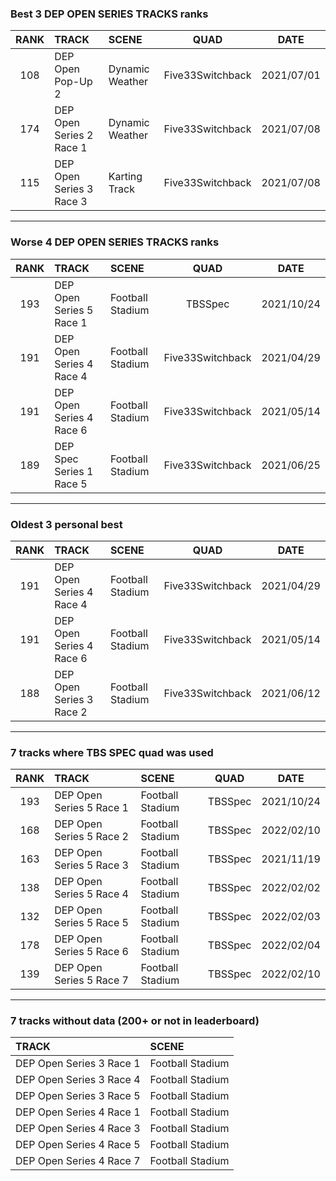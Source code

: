 ### Best 3 DEP OPEN SERIES TRACKS ranks
|RANK|TRACK|SCENE|QUAD|DATE|
|:---:|:---|:---|:---:|:---:|
|108|DEP Open Pop-Up 2|Dynamic Weather|Five33Switchback|2021/07/01|
|174|DEP Open Series 2 Race 1|Dynamic Weather|Five33Switchback|2021/07/08|
|115|DEP Open Series 3 Race 3|Karting Track|Five33Switchback|2021/07/08|
---
### Worse 4 DEP OPEN SERIES TRACKS ranks
|RANK|TRACK|SCENE|QUAD|DATE|
|:---:|:---|:---|:---:|:---:|
|193|DEP Open Series 5 Race 1|Football Stadium|TBSSpec|2021/10/24|
|191|DEP Open Series 4 Race 4|Football Stadium|Five33Switchback|2021/04/29|
|191|DEP Open Series 4 Race 6|Football Stadium|Five33Switchback|2021/05/14|
|189|DEP Spec Series 1 Race 5|Football Stadium|Five33Switchback|2021/06/25|
---
### Oldest 3 personal best
|RANK|TRACK|SCENE|QUAD|DATE|
|:---:|:---|:---|:---:|:---:|
|191|DEP Open Series 4 Race 4|Football Stadium|Five33Switchback|2021/04/29|
|191|DEP Open Series 4 Race 6|Football Stadium|Five33Switchback|2021/05/14|
|188|DEP Open Series 3 Race 2|Football Stadium|Five33Switchback|2021/06/12|
---
### 7 tracks where TBS SPEC quad was used
|RANK|TRACK|SCENE|QUAD|DATE|
|:---:|:---|:---|:---:|:---:|
|193|DEP Open Series 5 Race 1|Football Stadium|TBSSpec|2021/10/24|
|168|DEP Open Series 5 Race 2|Football Stadium|TBSSpec|2022/02/10|
|163|DEP Open Series 5 Race 3|Football Stadium|TBSSpec|2021/11/19|
|138|DEP Open Series 5 Race 4|Football Stadium|TBSSpec|2022/02/02|
|132|DEP Open Series 5 Race 5|Football Stadium|TBSSpec|2022/02/03|
|178|DEP Open Series 5 Race 6|Football Stadium|TBSSpec|2022/02/04|
|139|DEP Open Series 5 Race 7|Football Stadium|TBSSpec|2022/02/10|
---
### 7 tracks without data (200+ or not in leaderboard)
|TRACK|SCENE|
|:---|:---|
|DEP Open Series 3 Race 1|Football Stadium|
|DEP Open Series 3 Race 4|Football Stadium|
|DEP Open Series 3 Race 5|Football Stadium|
|DEP Open Series 4 Race 1|Football Stadium|
|DEP Open Series 4 Race 3|Football Stadium|
|DEP Open Series 4 Race 5|Football Stadium|
|DEP Open Series 4 Race 7|Football Stadium|
